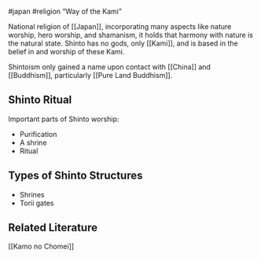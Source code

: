 #japan #religion 
“Way of the Kami”

National religion of [[Japan]], incorporating many aspects like nature worship, hero worship, and shamanism, it holds that harmony with nature is the natural state. Shinto has no gods, only [[Kami]], and is based in the belief in and worship of these Kami.

Shintoism only gained a name upon contact with [[China]] and [[Buddhism]], particularly [[Pure Land Buddhism]].

## Shinto Ritual
Important parts of Shinto worship:
- Purification
- A shrine
- Ritual

## Types of Shinto Structures

- Shrines
- Torii gates


## Related Literature
[[Kamo no Chomei]]